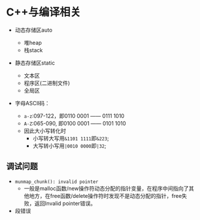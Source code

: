 # C++与编译相关
- 动态存储区auto
  - 堆heap
  - 栈stack
- 静态存储区static
  - 文本区
  - 程序区(二进制文件)
  - 全局区

- 字母ASCII码：
  - `a-z`:097-122，即0110 0001 —— 0111 1010
  - `A-Z`:065-090, 即0100 0001 —— 0101 1010
  - 因此大小写转化时
	- 小写转大写用`&1101 1111`即`&223`;
	- 大写转小写用`|0010 0000`即`|32`;

## 调试问题
- `munmap_chunk(): invalid pointer`
  - 一般是malloc函数/new操作符动态分配的指针变量，在程序中间指向了其他地方，在free函数/delete操作符时发现不是动态分配的指针，free失败，返回Invalid pointer错误。
- 段错误

